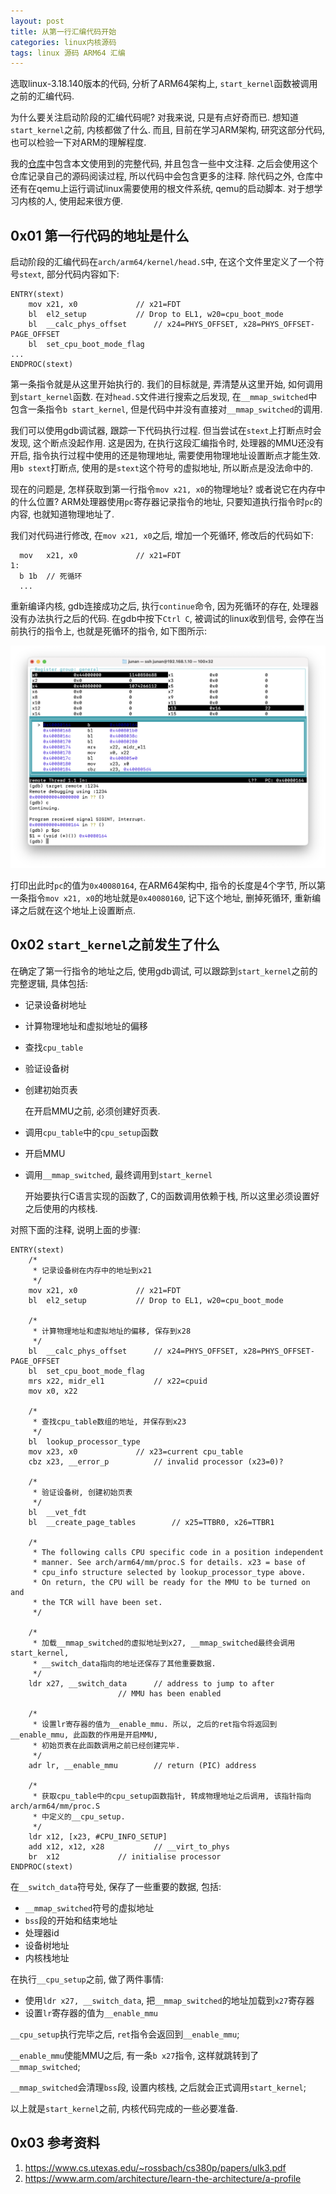 ```yaml
---
layout: post
title: 从第一行汇编代码开始
categories: linux内核源码
tags: linux 源码 ARM64 汇编
---
```


选取linux-3.18.140版本的代码, 分析了ARM64架构上, `start_kernel`函数被调用之前的汇编代码.

为什么要关注启动阶段的汇编代码呢? 对我来说, 只是有点好奇而已. 想知道`start_kernel`之前, 内核都做了什么. 而且, 目前在学习ARM架构, 研究这部分代码, 也可以检验一下对ARM的理解程度.

我的[仓库](https://github.com/junan76/linux-3.18.140)中包含本文使用到的完整代码, 并且包含一些中文注释. 之后会使用这个仓库记录自己的源码阅读过程, 所以代码中会包含更多的注释. 除代码之外, 仓库中还有在qemu上运行调试linux需要使用的根文件系统, qemu的启动脚本. 对于想学习内核的人, 使用起来很方便.

## 0x01 第一行代码的地址是什么

启动阶段的汇编代码在`arch/arm64/kernel/head.S`中, 在这个文件里定义了一个符号`stext`, 部分代码内容如下:

```armasm
ENTRY(stext)
	mov	x21, x0				// x21=FDT
	bl	el2_setup			// Drop to EL1, w20=cpu_boot_mode
	bl	__calc_phys_offset		// x24=PHYS_OFFSET, x28=PHYS_OFFSET-PAGE_OFFSET
	bl	set_cpu_boot_mode_flag
...
ENDPROC(stext)
```

第一条指令就是从这里开始执行的. 我们的目标就是, 弄清楚从这里开始, 如何调用到`start_kernel`函数. 在对`head.S`文件进行搜索之后发现, 在`__mmap_switched`中包含一条指令`b start_kernel`, 但是代码中并没有直接对`__mmap_switched`的调用.

我们可以使用gdb调试器, 跟踪一下代码执行过程. 但当尝试在`stext`上打断点时会发现, 这个断点没起作用. 这是因为, 在执行这段汇编指令时, 处理器的MMU还没有开启, 指令执行过程中使用的还是物理地址, 需要使用物理地址设置断点才能生效. 用`b stext`打断点, 使用的是`stext`这个符号的虚拟地址, 所以断点是没法命中的.

现在的问题是, 怎样获取到第一行指令`mov x21, x0`的物理地址? 或者说它在内存中的什么位置? ARM处理器使用`pc`寄存器记录指令的地址, 只要知道执行指令时`pc`的内容, 也就知道物理地址了.

我们对代码进行修改, 在`mov x21, x0`之后, 增加一个死循环, 修改后的代码如下:

```armasm
  mov	x21, x0				// x21=FDT
1:
  b 1b  // 死循环
  ...
```

重新编译内核, gdb连接成功之后, 执行`continue`命令, 因为死循环的存在, 处理器没有办法执行之后的代码. 在gdb中按下`Ctrl C`, 被调试的linux收到信号, 会停在当前执行的指令上, 也就是死循环的指令, 如下图所示:

![第一条指令的地址](<../assets/img/posts/2024-03-05-linux内核源码分析1/1.png>)

打印出此时`pc`的值为`0x40080164`, 在ARM64架构中, 指令的长度是4个字节, 所以第一条指令`mov x21, x0`的地址就是`0x40080160`, 记下这个地址, 删掉死循环, 重新编译之后就在这个地址上设置断点.

## 0x02 `start_kernel`之前发生了什么

在确定了第一行指令的地址之后, 使用gdb调试, 可以跟踪到`start_kernel`之前的完整逻辑, 具体包括:

- 记录设备树地址

- 计算物理地址和虚拟地址的偏移

- 查找`cpu_table`

- 验证设备树

- 创建初始页表
  
  在开启MMU之前, 必须创建好页表.

- 调用`cpu_table`中的`cpu_setup`函数

- 开启MMU

- 调用`__mmap_switched`, 最终调用到`start_kernel`
  
  开始要执行C语言实现的函数了, C的函数调用依赖于栈, 所以这里必须设置好之后使用的内核栈.

对照下面的注释, 说明上面的步骤:

```armasm
ENTRY(stext)
	/* 
	 * 记录设备树在内存中的地址到x21
	 */
	mov	x21, x0				// x21=FDT
	bl	el2_setup			// Drop to EL1, w20=cpu_boot_mode

	/*
	 * 计算物理地址和虚拟地址的偏移, 保存到x28
	 */
	bl	__calc_phys_offset		// x24=PHYS_OFFSET, x28=PHYS_OFFSET-PAGE_OFFSET
	bl	set_cpu_boot_mode_flag
	mrs	x22, midr_el1			// x22=cpuid
	mov	x0, x22

	/*
	 * 查找cpu_table数组的地址, 并保存到x23
	 */
	bl	lookup_processor_type
	mov	x23, x0				// x23=current cpu_table
	cbz	x23, __error_p			// invalid processor (x23=0)?

	/*
	 * 验证设备树, 创建初始页表
	 */
	bl	__vet_fdt
	bl	__create_page_tables		// x25=TTBR0, x26=TTBR1
	
	/*
	 * The following calls CPU specific code in a position independent
	 * manner. See arch/arm64/mm/proc.S for details. x23 = base of
	 * cpu_info structure selected by lookup_processor_type above.
	 * On return, the CPU will be ready for the MMU to be turned on and
	 * the TCR will have been set.
	 */

	/*
	 * 加载__mmap_switched的虚拟地址到x27, __mmap_switched最终会调用start_kernel,
	 * __switch_data指向的地址还保存了其他重要数据. 
	 */
	ldr	x27, __switch_data		// address to jump to after
						// MMU has been enabled

	/*
	 * 设置lr寄存器的值为__enable_mmu. 所以, 之后的ret指令将返回到__enable_mmu, 此函数的作用是开启MMU,
	 * 初始页表在此函数调用之前已经创建完毕.
	 */
	adr	lr, __enable_mmu		// return (PIC) address

	/*
	 * 获取cpu_table中的cpu_setup函数指针, 转成物理地址之后调用, 该指针指向arch/arm64/mm/proc.S
	 * 中定义的__cpu_setup.
	 */
	ldr	x12, [x23, #CPU_INFO_SETUP]
	add	x12, x12, x28			// __virt_to_phys
	br	x12				// initialise processor
ENDPROC(stext)
```

在`__switch_data`符号处, 保存了一些重要的数据, 包括:
- `__mmap_switched`符号的虚拟地址
- `bss`段的开始和结束地址
- 处理器id
- 设备树地址
- 内核栈地址

在执行`__cpu_setup`之前, 做了两件事情:

- 使用`ldr x27, __switch_data`, 把`__mmap_switched`的地址加载到`x27`寄存器
- 设置`lr`寄存器的值为`__enable_mmu`

`__cpu_setup`执行完毕之后, `ret`指令会返回到`__enable_mmu`;

`__enable_mmu`使能MMU之后, 有一条`b x27`指令, 这样就跳转到了`__mmap_switched`;

`__mmap_switched`会清理`bss`段, 设置内核栈, 之后就会正式调用`start_kernel`;

以上就是`start_kernel`之前, 内核代码完成的一些必要准备.

## 0x03 参考资料

1. https://www.cs.utexas.edu/~rossbach/cs380p/papers/ulk3.pdf
2. https://www.arm.com/architecture/learn-the-architecture/a-profile